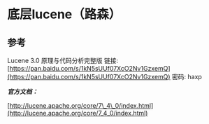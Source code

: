 # 底层lucene（路森）

## 参考

Lucene 3.0 原理与代码分析完整版  链接: [https://pan.baidu.com/s/1kN5sUUf07XcO2Nv1GzxemQ](https://pan.baidu.com/s/1kN5sUUf07XcO2Nv1GzxemQ) 密码: haxp

_**官方文档：**_

[http://lucene.apache.org/core/7\_4\_0/index.html](http://lucene.apache.org/core/7_4_0/index.html)

